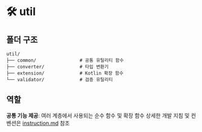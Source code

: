 # 🛠️ util

## 폴더 구조

```text
util/
├── common/                # 공통 유틸리티 함수
├── converter/             # 타입 변환기
├── extension/             # Kotlin 확장 함수
└── validator/             # 검증 유틸리티
```

## 역할

**공통 기능 제공**: 여러 계층에서 사용되는 순수 함수 및 확장 함수
상세한 개발 지침 및 컨벤션은 [instruction.md](./instruction.md) 참조